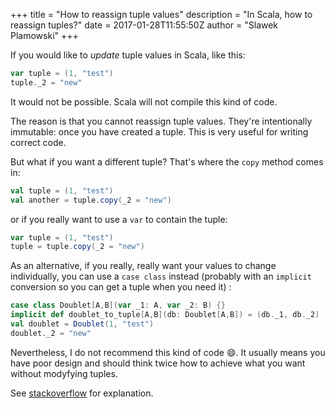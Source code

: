 +++
title = "How to reassign tuple values"
description = "In Scala, how to reassign tuples?"
date = 2017-01-28T11:55:50Z
author = "Slawek Plamowski"
+++

If you would like to _update_ tuple values in Scala, like this:

```scala
var tuple = (1, "test")
tuple._2 = "new"
```

It would not be possible. Scala will not compile this kind of code.

The reason is that you cannot reassign tuple values.  They're intentionally immutable: once you have created a tuple. This is very useful for writing correct code.

But what if you want a different tuple?  That's where the `copy` method comes in:

```scala
val tuple = (1, "test")
val another = tuple.copy(_2 = "new")
```

or if you really want to use a `var` to contain the tuple:

```scala
var tuple = (1, "test")
tuple = tuple.copy(_2 = "new")
```

As an alternative, if you really, really want your values to change individually, you can use a `case class` instead (probably with an `implicit` conversion so you can get a tuple when you need it) :

```scala
case class Doublet[A,B](var _1: A, var _2: B) {}
implicit def doublet_to_tuple[A,B](db: Doublet[A,B]) = (db._1, db._2)
val doublet = Doublet(1, "test")
doublet._2 = "new"
```

Nevertheless, I do not recommend this kind of code :smile:. It usually means you have poor design and should think twice how to achieve what you want without modyfying tuples. 

See [stackoverflow](http://stackoverflow.com/questions/7142838/in-scala-how-can-i-reassign-tuple-values) for explanation.